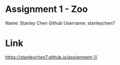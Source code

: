 # Assignment 1 - Zoo
Name: Stanley Chen
Github Username: stanleychen7

# Link 
https://stanleychen7.github.io/assignment-1/